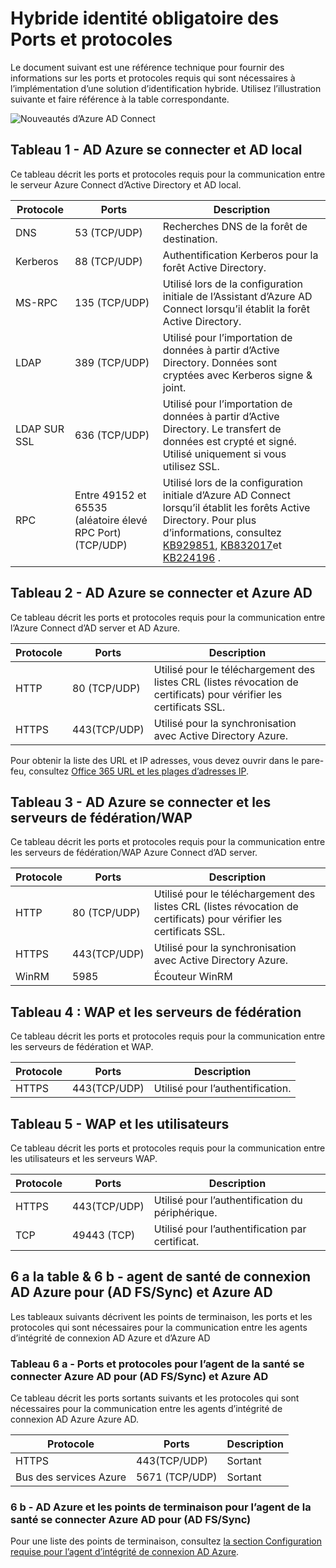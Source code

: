 <properties
    pageTitle="Annonce Azure se connecter : Ports | Microsoft Azure"
    description="Cette page est une page d’informations techniques de référence pour les ports qui doivent être ouverts pour Azure Connect de publicité"
    services="active-directory"
    documentationCenter=""
    authors="billmath"
    manager="femila"
    editor="curtand"/>

<tags
    ms.service="active-directory"
    ms.workload="identity"
    ms.tgt_pltfrm="na"
    ms.devlang="na"
    ms.topic="article"
    ms.date="08/25/2016"
    ms.author="billmath"/>

# <a name="hybrid-identity-required-ports-and-protocols"></a>Hybride identité obligatoire des Ports et protocoles
Le document suivant est une référence technique pour fournir des informations sur les ports et protocoles requis qui sont nécessaires à l’implémentation d’une solution d’identification hybride. Utilisez l’illustration suivante et faire référence à la table correspondante.

![Nouveautés d’Azure AD Connect](./media/active-directory-aadconnect-ports/required1.png)

## <a name="table-1---azure-ad-connect-and-on-premises-ad"></a>Tableau 1 - AD Azure se connecter et AD local
Ce tableau décrit les ports et protocoles requis pour la communication entre le serveur Azure Connect d’Active Directory et AD local.

Protocole | Ports | Description
--------- | --------- |---------
DNS|53 (TCP/UDP)| Recherches DNS de la forêt de destination.
Kerberos|88 (TCP/UDP)| Authentification Kerberos pour la forêt Active Directory.
MS-RPC |135 (TCP/UDP)| Utilisé lors de la configuration initiale de l’Assistant d’Azure AD Connect lorsqu’il établit la forêt Active Directory.
LDAP|389 (TCP/UDP)| Utilisé pour l’importation de données à partir d’Active Directory. Données sont cryptées avec Kerberos signe & joint.
LDAP SUR SSL|636 (TCP/UDP)| Utilisé pour l’importation de données à partir d’Active Directory. Le transfert de données est crypté et signé. Utilisé uniquement si vous utilisez SSL.
RPC |Entre 49152 et 65535 (aléatoire élevé RPC Port)(TCP/UDP)| Utilisé lors de la configuration initiale d’Azure AD Connect lorsqu’il établit les forêts Active Directory. Pour plus d’informations, consultez [KB929851](https://support.microsoft.com/kb/929851), [KB832017](https://support.microsoft.com/kb/832017)et [KB224196](https://support.microsoft.com/kb/224196) .

## <a name="table-2---azure-ad-connect-and-azure-ad"></a>Tableau 2 - AD Azure se connecter et Azure AD
Ce tableau décrit les ports et protocoles requis pour la communication entre l’Azure Connect d’AD server et AD Azure.

Protocole |Ports |Description
--------- | --------- |---------
HTTP|80 (TCP/UDP)| Utilisé pour le téléchargement des listes CRL (listes révocation de certificats) pour vérifier les certificats SSL.
HTTPS|443(TCP/UDP)| Utilisé pour la synchronisation avec Active Directory Azure.

Pour obtenir la liste des URL et IP adresses, vous devez ouvrir dans le pare-feu, consultez [Office 365 URL et les plages d’adresses IP](https://support.office.com/article/Office-365-URLs-and-IP-address-ranges-8548a211-3fe7-47cb-abb1-355ea5aa88a2).

## <a name="table-3---azure-ad-connect-and-federation-serverswap"></a>Tableau 3 - AD Azure se connecter et les serveurs de fédération/WAP
Ce tableau décrit les ports et protocoles requis pour la communication entre les serveurs de fédération/WAP Azure Connect d’AD server.  

Protocole |Ports |Description
--------- | --------- |---------
HTTP|80 (TCP/UDP)| Utilisé pour le téléchargement des listes CRL (listes révocation de certificats) pour vérifier les certificats SSL.
HTTPS|443(TCP/UDP)| Utilisé pour la synchronisation avec Active Directory Azure.
WinRM|5985| Écouteur WinRM

## <a name="table-4---wap-and-federation-servers"></a>Tableau 4 : WAP et les serveurs de fédération
Ce tableau décrit les ports et protocoles requis pour la communication entre les serveurs de fédération et WAP.

Protocole |Ports |Description
--------- | --------- |---------
HTTPS|443(TCP/UDP)| Utilisé pour l’authentification.

## <a name="table-5---wap-and-users"></a>Tableau 5 - WAP et les utilisateurs
Ce tableau décrit les ports et protocoles requis pour la communication entre les utilisateurs et les serveurs WAP.

Protocole |Ports |Description
--------- | --------- |--------- |
HTTPS|443(TCP/UDP)| Utilisé pour l’authentification du périphérique.
TCP|49443 (TCP)| Utilisé pour l’authentification par certificat.

## <a name="table-6a--6b---azure-ad-connect-health-agent-for-ad-fssync-and-azure-ad"></a>6 a la table & 6 b - agent de santé de connexion AD Azure pour (AD FS/Sync) et Azure AD
Les tableaux suivants décrivent les points de terminaison, les ports et les protocoles qui sont nécessaires pour la communication entre les agents d’intégrité de connexion AD Azure et d’Azure AD

### <a name="table-6a---ports-and-protocols-for-azure-ad-connect-health-agent-for-ad-fssync-and-azure-ad"></a>Tableau 6 a - Ports et protocoles pour l’agent de la santé se connecter Azure AD pour (AD FS/Sync) et Azure AD
Ce tableau décrit les ports sortants suivants et les protocoles qui sont nécessaires pour la communication entre les agents d’intégrité de connexion AD Azure Azure AD.  

Protocole |Ports  |Description
--------- | --------- |--------- |
HTTPS|443(TCP/UDP)| Sortant
Bus des services Azure|5671 (TCP/UDP)| Sortant

### <a name="6b---endpoints-for-azure-ad-connect-health-agent-for-ad-fssync-and-azure-ad"></a>6 b - AD Azure et les points de terminaison pour l’agent de la santé se connecter Azure AD pour (AD FS/Sync)
Pour une liste des points de terminaison, consultez [la section Configuration requise pour l’agent d’intégrité de connexion AD Azure](active-directory-aadconnect-health-agent-install.md#requirements).
